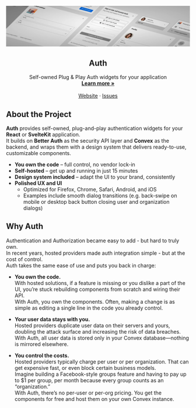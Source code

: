 <p align="center">
  <picture>
    <source srcset="../bannerDark.webp" media="(prefers-color-scheme: dark)">
    <source srcset="../banner.webp" media="(prefers-color-scheme: light)">
    <img src="../banner.webp" alt="Auth Logo">
  </picture>
  <h2 align="center">
    Auth
  </h2>

  <p align="center">
    Self-owned Plug & Play Auth widgets for your application
    <br />
    <a href="https://etesie.dev/docs/auth"><strong>Learn more »</strong></a>
    <br />
    <br />
    <a href="https://etesie.dev">Website</a>
    ·
    <a href="https://github.com/mmailaender/auth/issues">Issues</a>
  </p>
</p>

## About the Project

**Auth** provides self-owned, plug-and-play authentication widgets for your **React** or **SvelteKit** application.  
It builds on **Better Auth** as the security API layer and **Convex** as the backend, and wraps them with a design system that delivers ready-to-use, customizable components.

- **You own the code** – full control, no vendor lock-in
- **Self-hosted** – get up and running in just 15 minutes
- **Design system included** – adapt the UI to your brand, consistently
- **Polished UX and UI**
  - Optimized for Firefox, Chrome, Safari, Android, and iOS
  - Examples include smooth dialog transitions (e.g. back-swipe on mobile or desktop back button closing user and organization dialogs)

## Why Auth

Authentication and Authorization became easy to add - but hard to truly own.  
In recent years, hosted providers made auth integration simple - but at the cost of control.  
Auth takes the same ease of use and puts you back in charge:

- **You own the code.**  
  With hosted solutions, if a feature is missing or you dislike a part of the UI, you’re stuck rebuilding components from scratch and wiring their API.  
  With Auth, you own the components. Often, making a change is as simple as editing a single line in the code you already control.

- **Your user data stays with you.**  
  Hosted providers duplicate user data on their servers and yours, doubling the attack surface and increasing the risk of data breaches.  
  With Auth, all user data is stored only in your Convex database—nothing is mirrored elsewhere.

- **You control the costs.**  
  Hosted providers typically charge per user or per organization. That can get expensive fast, or even block certain business models.  
  Imagine building a Facebook-style groups feature and having to pay up to $1 per group, per month because every group counts as an “organization.”  
  With Auth, there’s no per-user or per-org pricing. You get the components for free and host them on your own Convex instance.
